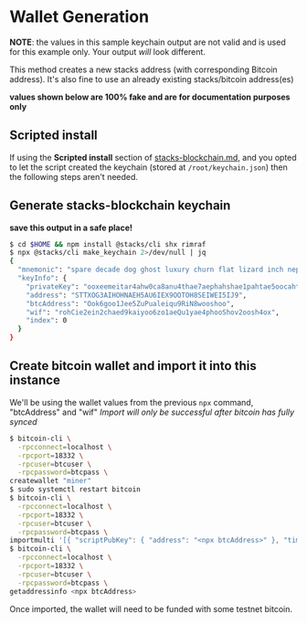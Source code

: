 # Wallet Generation

**NOTE**: the values in this sample keychain output are not valid and is used for this example only. Your output _will_ look different.

This method creates a new stacks address (with corresponding Bitcoin address).
It's also fine to use an already existing stacks/bitcoin address(es)

**values shown below are 100% fake and are for documentation purposes only**

## Scripted install

If using the **Scripted install** section of [stacks-blockchain.md](./stacks-blockchain.md), and you opted to let the script created the keychain (stored at `/root/keychain.json`) then the following steps aren't needed.

## Generate stacks-blockchain keychain

**save this output in a safe place!**

```bash
$ cd $HOME && npm install @stacks/cli shx rimraf
$ npx @stacks/cli make_keychain 2>/dev/null | jq
{
  "mnemonic": "spare decade dog ghost luxury churn flat lizard inch nephew nut drop huge divert mother soccer father zebra resist later twin vocal slender detail",
  "keyInfo": {
    "privateKey": "ooxeemeitar4ahw0ca8anu4thae7aephahshae1pahtae5oocahthahho4ahn7eici",
    "address": "STTXOG3AIHOHNAEH5AU6IEX9OOTOH8SEIWEI5IJ9",
    "btcAddress": "Ook6goo1Jee5ZuPualeiqu9RiN8wooshoo",
    "wif": "rohCie2ein2chaed9kaiyoo6zo1aeQu1yae4phooShov2oosh4ox",
    "index": 0
  }
}
```

## Create bitcoin wallet and import it into this instance

We'll be using the wallet values from the previous `npx` command, "btcAddress" and "wif"
_Import will only be successful after bitcoin has fully synced_

```bash
$ bitcoin-cli \
  -rpcconnect=localhost \
  -rpcport=18332 \
  -rpcuser=btcuser \
  -rpcpassword=btcpass \
createwallet "miner"
$ sudo systemctl restart bitcoin
$ bitcoin-cli \
  -rpcconnect=localhost \
  -rpcport=18332 \
  -rpcuser=btcuser \
  -rpcpassword=btcpass \
importmulti '[{ "scriptPubKey": { "address": "<npx btcAddress>" }, "timestamp":"now", "keys": [ "<npx wif>" ]}]' '{"rescan": true}'
$ bitcoin-cli \
  -rpcconnect=localhost \
  -rpcport=18332 \
  -rpcuser=btcuser \
  -rpcpassword=btcpass \
getaddressinfo <npx btcAddress>
```

Once imported, the wallet will need to be funded with some testnet bitcoin.
